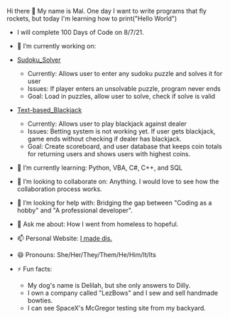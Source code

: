 Hi there 👋
My name is Mal. One day I want to write programs that fly rockets, but today I'm learning how to print("Hello World")
- I will complete 100 Days of Code on 8/7/21.

- 🔭 I’m currently working on: 
-    [Sudoku_Solver](https://github.com/malloryeastburn/Sudoku-Solver-PY.git)
      - Currently: Allows user to enter any sudoku puzzle and solves it for user
      - Issues: If player enters an unsolvable puzzle, program never ends
      - Goal: Load in puzzles, allow user to solve, check if solve is valid
-   [Text-based_Blackjack](https://github.com/malloryeastburn/Black-Jack-PY.git)
      - Currently: Allows user to play blackjack against dealer
      - Issues: Betting system is not working yet. 
                If user gets blackjack, game ends without checking if dealer has blackjack.
      - Goal: Create scoreboard, and user database that keeps coin totals for returning users and shows users with highest coins.
     
- 🌱 I’m currently learning: Python, VBA, C#, C++, and SQL
 
- 👯 I’m looking to collaborate on: Anything. I would love to see how the collaboration process works.
 
- 🤔 I’m looking for help with: Bridging the gap between "Coding as a hobby" and "A professional developer".
 
- 💬 Ask me about: How I went from homeless to hopeful.
 
- 📫 Personal Website: [I made dis.](https://malloryeastburn.com)
 
- 😄 Pronouns: She/Her/They/Them/He/Him/It/Its
 
- ⚡ Fun facts:
   - My dog's name is Delilah, but she only answers to Dilly.
   - I own a company called "LezBows" and I sew and sell handmade bowties.
   - I can see SpaceX's McGregor testing site from my backyard.
